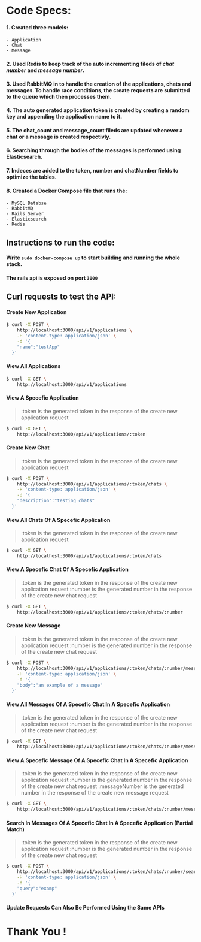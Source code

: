 # Code Specs:

#### 1. Created three models:
    - Application
    - Chat
    - Message

#### 2. Used Redis to keep track of the auto incrementing fileds of *chat number* and *message number*.

#### 3. Used RabbitMQ in to handle the creation of the applications, chats and messages. To handle race conditions, the create requests are submitted to the queue which then processes them.

#### 4. The auto generated application token is created by creating a random key and appending the application name to it.

#### 5. The chat_count and message_count fileds are updated whenever a chat or a message is created respectivly.

#### 6. Searching through the bodies of the messages is performed using Elasticsearch.

#### 7. Indeces are added to the token, number and chatNumber fields to optimize the tables.

#### 8. Created a Docker Compose file that runs the:
    - MySQL Databse
    - RabbitMQ
    - Rails Server
    - Elasticsearch
    - Redis


## Instructions to run the code:
#### Write `sudo docker-compose up` to start building and running the whole stack.

#### The rails api is exposed on port `3000`

## Curl requests to test the API:

#### Create New Application

```sh
$ curl -X POST \
    http://localhost:3000/api/v1/applications \
    -H 'content-type: application/json' \
    -d '{
  	"name":"testApp"
  }'
```

#### View All Applications

```sh
$ curl -X GET \
    http://localhost:3000/api/v1/applications
```

#### View A Specefic Application
> :token is the generated token in the response of the create new application request
```sh
$ curl -X GET \
    http://localhost:3000/api/v1/applications/:token
```
#### Create New Chat
> :token is the generated token in the response of the create new application request

```sh
$ curl -X POST \
    http://localhost:3000/api/v1/applications/:token/chats \
    -H 'content-type: application/json' \
    -d '{
  	"description":"testing chats"
  }'
```

#### View All Chats Of A Specefic Application

> :token is the generated token in the response of the create new application request

```sh
$ curl -X GET \
    http://localhost:3000/api/v1/applications/:token/chats
```

#### View A Specefic Chat Of A Specefic Application
> :token is the generated token in the response of the create new application request
> :number is the generated number in the response of the create new chat request

```sh
$ curl -X GET \
    http://localhost:3000/api/v1/applications/:token/chats/:number
```

#### Create New Message
> :token is the generated token in the response of the create new application request
> :number is the generated number in the response of the create new chat request
```sh
$ curl -X POST \
    http://localhost:3000/api/v1/applications/:token/chats/:number/messages \
    -H 'content-type: application/json' \
    -d '{
  	"body":"an example of a message"
  }'
```

#### View All Messages Of A Specefic Chat In A Specefic Application

> :token is the generated token in the response of the create new application request
> :number is the generated number in the response of the create new chat request

```sh
$ curl -X GET \
    http://localhost:3000/api/v1/applications/:token/chats/:number/messages
```

#### View A Specefic Message Of A Specefic Chat In A Specefic Application

> :token is the generated token in the response of the create new application request
> :number is the generated number in the response of the create new chat request
> :messageNumber is the generated number in the response of the create new message request
```sh
$ curl -X GET \
    http://localhost:3000/api/v1/applications/:token/chats/:number/messages/:messageNumber
```

#### Search In Messages Of A Specefic Chat In A Specefic Application (Partial Match)
> :token is the generated token in the response of the create new application request
> :number is the generated number in the response of the create new chat request
```sh
$ curl -X POST \
    http://localhost:3000/api/v1/applications/:token/chats/:number/search \
    -H 'content-type: application/json' \
    -d '{
  	"query":"examp"
  }'
```

#### Update Requests Can Also Be Performed Using the Same APIs


# Thank You !